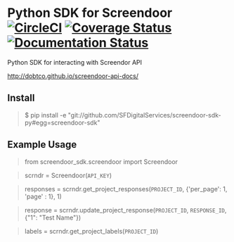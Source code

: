 # Python SDK for Screendoor [![CircleCI](https://badgen.net/circleci/github/SFDigitalServices/screendoor-sdk-py/master)](https://circleci.com/gh/SFDigitalServices/screendoor-sdk-py) [![Coverage Status](https://coveralls.io/repos/github/SFDigitalServices/screendoor-sdk-py/badge.svg?branch=master)](https://coveralls.io/github/SFDigitalServices/screendoor-sdk-py?branch=master) [![Documentation Status](https://readthedocs.org/projects/screendoor-sdk-py/badge/?version=master)](https://screendoor-sdk-py.readthedocs.io/en/master/?badge=master)


Python SDK for interacting with Screendor API

http://dobtco.github.io/screendoor-api-docs/

## Install
> $ pip install -e "git://github.com/SFDigitalServices/screendoor-sdk-py#egg=screendoor-sdk"

## Example Usage
> from screendoor_sdk.screendoor import Screendoor

> scrndr = Screendoor(`API_KEY`)

> responses = scrndr.get_project_responses(`PROJECT_ID`, {'per_page': 1, 'page' : 1}, 1)

> response = scrndr.update_project_response(`PROJECT_ID`, `RESPONSE_ID`, {"1": "Test Name"})

> labels = scrndr.get_project_labels(`PROJECT_ID`)

